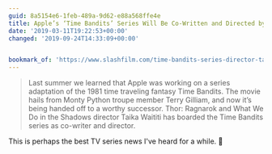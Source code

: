 ```yaml
---
guid: 8a5154e6-1feb-489a-9d62-e88a568ffe4e
title: Apple’s ‘Time Bandits’ Series Will Be Co-Written and Directed by Taika Waititi
date: '2019-03-11T19:22:53+00:00'
changed: '2019-09-24T14:33:09+00:00'


bookmark_of: 'https://www.slashfilm.com/time-bandits-series-director-taika-waititi/'
---
```


> Last summer we learned that Apple was working on a series adaptation of the 1981 time traveling fantasy Time Bandits. The movie hails from Monty Python troupe member Terry Gilliam, and now it’s being handed off to a worthy successor. Thor: Ragnarok and What We Do in the Shadows director Taika Waititi has boarded the Time Bandits series as co-writer and director. 

This is perhaps the best TV series news I've heard for a while. 🎉
